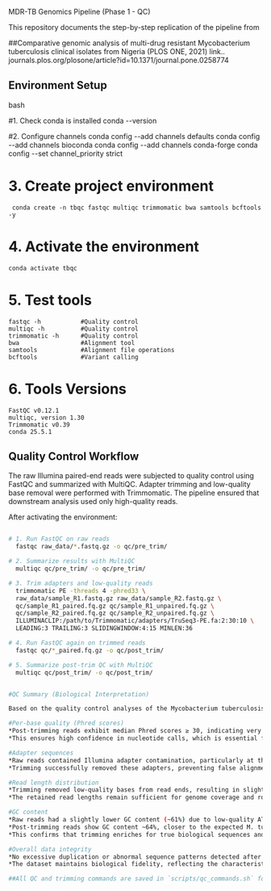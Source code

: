 MDR-TB Genomics Pipeline (Phase 1 - QC)

This repository documents the step-by-step replication of the pipeline from

##Comparative genomic analysis of multi-drug resistant Mycobacterium tuberculosis clinical isolates from Nigeria (PLOS ONE, 2021)
link.. journals.plos.org/plosone/article?id=10.1371/journal.pone.0258774

## Environment Setup
bash

#1. Check conda is installed
   conda --version

#2. Configure channels
    conda config --add channels defaults
    conda config --add channels bioconda
    conda config --add channels conda-forge
    conda config --set channel_priority strict

# 3. Create project environment
     conda create -n tbqc fastqc multiqc trimmomatic bwa samtools bcftools -y

# 4. Activate the environment
    conda activate tbqc

# 5. Test tools
    fastqc -h           #Quality control
    multiqc -h          #Quality control
    trimmomatic -h      #Quality control
    bwa	                #Alignment tool
    samtools            #Alignment file operations
    bcftools            #Variant calling

# 6. Tools Versions
    FastQC v0.12.1
    multiqc, version 1.30
    Trimmomatic v0.39
    conda 25.5.1


## Quality Control Workflow 
The raw Illumina paired-end reads were subjected to quality control using FastQC and summarized with MultiQC. Adapter trimming and low-quality base removal were performed with Trimmomatic. The pipeline ensured that downstream analysis used only high-quality reads.


After activating the environment:

```bash

# 1. Run FastQC on raw reads
  fastqc raw_data/*.fastq.gz -o qc/pre_trim/

# 2. Summarize results with MultiQC
  multiqc qc/pre_trim/ -o qc/pre_trim/

# 3. Trim adapters and low-quality reads
  trimmomatic PE -threads 4 -phred33 \
  raw_data/sample_R1.fastq.gz raw_data/sample_R2.fastq.gz \
  qc/sample_R1_paired.fq.gz qc/sample_R1_unpaired.fq.gz \
  qc/sample_R2_paired.fq.gz qc/sample_R2_unpaired.fq.gz \
  ILLUMINACLIP:/path/to/Trimmomatic/adapters/TruSeq3-PE.fa:2:30:10 \
  LEADING:3 TRAILING:3 SLIDINGWINDOW:4:15 MINLEN:36

# 4. Run FastQC again on trimmed reads
  fastqc qc/*_paired.fq.gz -o qc/post_trim/

# 5. Summarize post-trim QC with MultiQC
  multiqc qc/post_trim/ -o qc/post_trim/


#QC Summary (Biological Interpretation)

Based on the quality control analyses of the Mycobacterium tuberculosis SRR31065062 sequencing data:

#Per-base quality (Phred scores)
*Post-trimming reads exhibit median Phred scores ≥ 30, indicating very low base-calling errors (<0.1%).
*This ensures high confidence in nucleotide calls, which is essential for alignment, variant detection, and downstream classification.

#Adapter sequences
*Raw reads contained Illumina adapter contamination, particularly at the 3′ ends.
*Trimming successfully removed these adapters, preventing false alignments and improving the accuracy of downstream analyses.

#Read length distribution
*Trimming removed low-quality bases from read ends, resulting in slightly shorter reads.
*The retained read lengths remain sufficient for genome coverage and robust taxonomic profiling.

#GC content
*Raw reads had a slightly lower GC content (~61%) due to low-quality AT-rich tails.
*Post-trimming reads show GC content ~64%, closer to the expected M. tuberculosis genome (~65%).
*This confirms that trimming enriches for true biological sequences and reduces sequencing artifacts.

#Overall data integrity
*No excessive duplication or abnormal sequence patterns detected after trimming.
*The dataset maintains biological fidelity, reflecting the characteristics of M. tuberculosis without evidence of major contamination.

##All QC and trimming commands are saved in `scripts/qc_commands.sh` for reproducibility.

